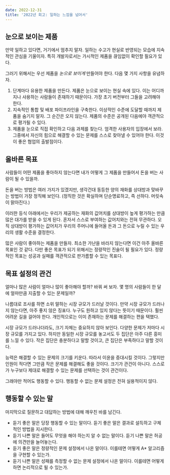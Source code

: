 ```yaml
---
date: 2022-12-31
title: '2022년 회고: 일하는 느낌을 넘어서'
---
```


## 눈으로 보이는 제품

만약 일하고 있다면, 거기에서 멈추지 말자. 일하는 수고가 현실로 반영되는 모습에 지속적인 관심을 기울이자. 특히 개발자로서는 가시적인 제품을 끊임없이 확인할 필요가 있다.

그러기 위해서는 우선 제품을 _눈으로 보이게_ 만들어야 한다. 다음 몇 가지 사항을 유념하자.

1. 단계마다 유용한 제품을 만든다. 제품은 눈으로 보이는 현실 속에 있다. 이는 어디까지나 사용하는 사람들이 존재하기 때문이다. 가장 초기 버전부터 그들을 고려해야 한다.
2. 지속적인 통합 및 배포 파이프라인을 구축한다. 이상적인 수준에 도달할 때까지 제품을 숨기지 말자. 그 순간은 오지 않는다. 제품의 수준은 공개된 다음에야 객관적으로 평가될 수 있다.
3. 제품을 눈으로 직접 확인하고 다음 과제를 찾는다. 엄격한 사용자의 입장에서 보라. 그중에서 자신의 힘으로 해결할 수 있는 문제를 스스로 찾아낼 수 있어야 한다. 이것이 좋은 협업의 출발점이다.

## 올바른 목표

사람들이 어떤 제품을 좋아하지 않는다면 내가 어떻게 그 제품을 만들어서 돈을 버는 사람이 될 수 있을까.

돈을 버는 방법은 여러 가지가 있겠지만, 생각건대 동등한 양의 재화를 상대방과 맞바꾸는 방법이 가장 정직해 보인다. (정직한 것은 확실하며 단순명료하고, 즉 선하다. 머릿속이 맑아진다.)

이러한 등식 아래에서는 우리가 제공하는 재화의 값어치를 상대방이 높게 평가하는 만큼 많은 대가를 받을 수 있게 된다. 혼자서 스스로 부여하는 값어치와는 전혀 무관하다. 오직 상대방이 평가하는 값어치가 우리의 주머니에 들어올 돈과 그 돈으로 누릴 수 있는 우리의 생활 수준을 결정한다.

많은 사람이 좋아하는 제품을 만들자. 최소한 가난을 바라지 않는다면 이건 아주 올바른 목표인 것 같다. 다만 좋은 목표가 되기 위해서는 정량적인 진술이 될 필요가 있다. 정량적인 목표는 성공과 실패를 객관적으로 판가름할 수 있는 목표다.

## 목표 설정의 관건

얼마나 많은 사람이 얼마나 많이 좋아해야 할까? 바꿔 써 보자. 몇 명의 사람들이 한 달에 얼마만큼 지출할 수 있는 문제일까?

나름대로 조사를 하면 소위 말하는 시장 규모가 드러날 것이다. 만약 시장 규모가 드러나지 않는다면, 아주 좋지 않은 징표다. 누구도 원하고 있지 않다는 뜻이기 때문이다. 훨씬 어려운 길을 걸어야 한다. 개인적으로는 이미 존재하는 문제를 해결하는 편을 택했다.

시장 규모가 드러나더라도, 크기 자체는 중요하지 않아 보인다. 다양한 문제가 저마다 시장 규모를 가지고 있다. 하지만 동일한 시장 규모를 놓고서도 두 집단은 아주 다른 흥미를 느낄 수 있다. 작은 집단은 충분하다고 말할 것이고, 큰 집단은 부족하다고 말할 것이다.

능력은 해결할 수 있는 문제의 크기를 키운다. 따라서 이윤을 증대시킬 것이다. 그렇지만 인원이 적다면 그만큼 작은 문제를 해결해도 좋을 것이다. 크기가 관건이 아니다. 스스로가 누구보다 제대로 해결할 수 있는 문제를 선택하는 것이 관건이다.

그래야만 적어도 행동할 수 있다. 행동할 수 없는 문제 설정은 전혀 실용적이지 않다.

## 행동할 수 있는 말

마지막으로 질문하고 대답하는 방법에 대해 깨우친 바를 남긴다.

- 듣기 좋은 말은 당장 행동할 수 있는 말이다. 듣기 좋은 말은 결과로 설득하고 구체적인 방법을 지시한다.
- 듣기 나쁜 말은 들어도 무엇을 해야 하는지 알 수 없는 말이다. 듣기 나쁜 말은 허공에 의견만을 늘어놓는다.
- 듣기 좋은 말은 정량적인 문제 설정에서 나온 말이다. 이를테면 어떻게 A\* 알고리즘을 구현할 수 있는가.
- 듣기 나쁜 말은 성패를 측정할 수 없는 문제 설정에서 나온 말이다. 이를테면 어떻게 하면 논리적으로 될 수 있는가.
